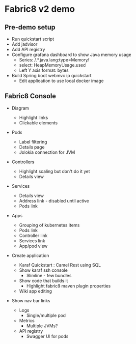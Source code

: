 # Fabric8 v2 demo

## Pre-demo setup
- Run quickstart script
- Add jadvisor
- Add API registry
- Configure grafana dashboard to show Java memory usage
  - Series: /.*\.java.lang:type=Memory/
  - select: HeapMemoryUsage.used
  - Left Y axis format: bytes
- Build Spring boot webmvc ip quickstart
  - Edit application to use local docker image

## Fabric8 Console
- Diagram
  - Highlight links
  - Clickable elements
- Pods
  - Label filtering
  - Details page
  - Jolokia connection for JVM
- Controllers
  - Highlight scaling but don't do it yet
  - Details view
- Services
  - Details view
  - Address link - disabled until active
  - Pods link
- Apps
  - Grouping of kubernetes items
  - Pods link
  - Controller link
  - Services link
  - App/pod view

- Create application
  - Karaf Quickstart : Camel Rest using SQL
  - Show karaf ssh console
    - Slimline - few bundles
  - Show code that builds it
    - Highlight fabric8 maven plugin properties
  - Wiki app editing

- Show nav bar links
  - Logs
    - Single/multiple pod
  - Metrics
    - Multiple JVMs?
  - API registry
    - Swagger UI for pods

